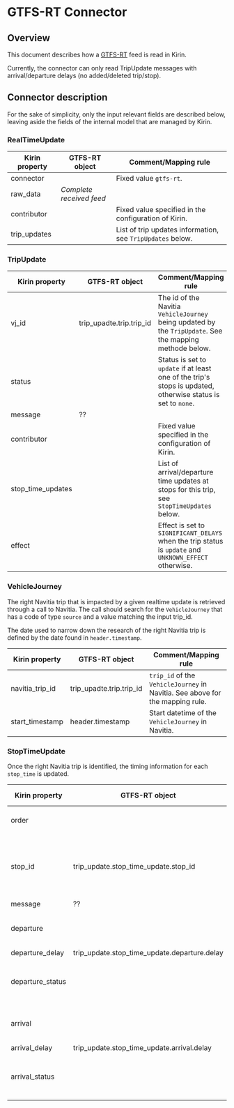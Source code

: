 # GTFS-RT Connector

## Overview
This document describes how a [GTFS-RT](https://gtfs.org/reference/realtime/v2/) feed is read in Kirin.

Currently, the connector can only read TripUpdate messages with arrival/departure delays (no added/deleted trip/stop).

## Connector description
For the sake of simplicity, only the input relevant fields are described below, 
leaving aside the fields of the internal model that are managed by Kirin.

### RealTimeUpdate
Kirin property | GTFS-RT object | Comment/Mapping rule
--- | --- | ---
connector |  | Fixed value `gtfs-rt`.
raw_data | _Complete received feed_ |
contributor |  | Fixed value specified in the configuration of Kirin.
trip_updates |  | List of trip updates information, see `TripUpdates` below.

### TripUpdate
Kirin property | GTFS-RT object | Comment/Mapping rule
--- | --- | ---
vj_id | trip_upadte.trip.trip_id | The id of the Navitia `VehicleJourney` being updated by the `TripUpdate`. See the mapping methode below.
status |  | Status is set to `update` if at least one of the trip's stops is updated, otherwise status is set to `none`.
message | ?? | 
contributor |  | Fixed value specified in the configuration of Kirin.
stop_time_updates |  | List of arrival/departure time updates at stops for this trip, see `StopTimeUpdates` below.
effect |  | Effect is set to `SIGNIFICANT_DELAYS` when the trip status is `update` and `UNKNOWN_EFFECT` otherwise.

### VehicleJourney
The right Navitia trip that is impacted by a given realtime update is retrieved 
through a call to Navitia. The call should search for the `VehicleJourney` that has 
a code of type `source` and a value matching the input trip_id.

The date used to narrow down the research of the right Navitia trip is defined by the date found in `header.timestamp`.

Kirin property | GTFS-RT object | Comment/Mapping rule
--- | --- | ---
navitia_trip_id | trip_upadte.trip.trip_id | `trip_id` of the `VehicleJourney` in Navitia. See above for the mapping rule.
start_timestamp | header.timestamp | Start datetime of the `VehicleJourney` in Navitia.

### StopTimeUpdate
Once the right Navitia trip is identified, the timing information for each `stop_time` is updated.

Kirin property | GTFS-RT object | Comment/Mapping rule
--- | --- | ---
order |  | `stop_time` order of this stop in the `VehicleJourney`. 
stop_id | trip_update.stop_time_update.stop_id | The id of the updated stop in Navitia that has a code of type `source` and a value matching the input stop_id.
message | ?? | 
departure |  | Departure datetime of the `VehicleJourney` for this stop in Navitia. 
departure_delay | trip_update.stop_time_update.departure.delay | 
departure_status |  | Status is set to `none` if the departure delay is 0, otherwise status is set to `updated`.
arrival |  | Arrival datetime of the `VehicleJourney` for this stop in Navitia.
arrival_delay | trip_update.stop_time_update.arrival.delay | 
arrival_status |  | Status is set to `none` if the departure delay is 0, otherwise status is set to `updated`.
